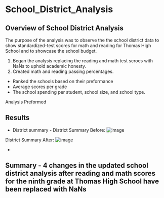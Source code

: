 # School_District_Analysis
## Overview of School District Analysis
The purpose of the analysis was to observe the the school district data to show standardized-test scores for math and reading for Thomas High School and to showcase the school budget. 
1. Began the analysis replacing the reading and math test scroes with NaNs to uphold academic honesty.
2. Created math and reading passing percentages.
 - Ranked the schools based on their preformance
 - Average scores per grade
 - The school spending per student, school size, and school type.

Analysis Preformed

## Results

* District summary - 
District Summary Before:
![image](https://user-images.githubusercontent.com/99375741/159202161-4884b232-6724-47fd-8012-ec3dce17466d.png)

District Summary After:
![image](https://user-images.githubusercontent.com/99375741/159200892-feea9886-b891-4a19-a8b4-1eb3f1fd3f19.png)


*



## Summary - 4 changes in the updated school district analysis after reading and math scores for the ninth grade at Thomas High School have been replaced with NaNs
